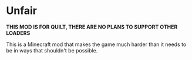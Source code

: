 # Unfair
**THIS MOD IS FOR QUILT, THERE ARE NO PLANS TO SUPPORT OTHER LOADERS**

This is a Minecraft mod that makes the game much harder than it needs to be in ways that shouldn't be possible.
